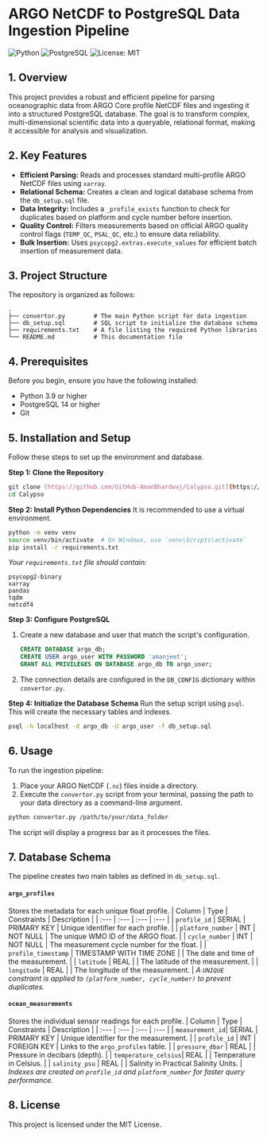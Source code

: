 # ARGO NetCDF to PostgreSQL Data Ingestion Pipeline

![Python](https://img.shields.io/badge/Python-3.9%2B-blue.svg)
![PostgreSQL](https://img.shields.io/badge/PostgreSQL-14%2B-blue.svg)
![License: MIT](https://img.shields.io/badge/License-MIT-yellow.svg)

## 1. Overview

This project provides a robust and efficient pipeline for parsing oceanographic data from ARGO Core profile NetCDF files and ingesting it into a structured PostgreSQL database. The goal is to transform complex, multi-dimensional scientific data into a queryable, relational format, making it accessible for analysis and visualization.

## 2. Key Features

-   **Efficient Parsing:** Reads and processes standard multi-profile ARGO NetCDF files using `xarray`.
-   **Relational Schema:** Creates a clean and logical database schema from the `db_setup.sql` file.
-   **Data Integrity:** Includes a `_profile_exists` function to check for duplicates based on platform and cycle number before insertion.
-   **Quality Control:** Filters measurements based on official ARGO quality control flags (`TEMP_QC`, `PSAL_QC`, etc.) to ensure data reliability.
-   **Bulk Insertion:** Uses `psycopg2.extras.execute_values` for efficient batch insertion of measurement data.

## 3. Project Structure

The repository is organized as follows:

```
.
├── convertor.py        # The main Python script for data ingestion
├── db_setup.sql        # SQL script to initialize the database schema
├── requirements.txt    # A file listing the required Python libraries
└── README.md           # This documentation file
```

## 4. Prerequisites

Before you begin, ensure you have the following installed:
-   Python 3.9 or higher
-   PostgreSQL 14 or higher
-   Git

## 5. Installation and Setup

Follow these steps to set up the environment and database.

**Step 1: Clone the Repository**
```bash
git clone [https://github.com/GitHub-AmanBhardwaj/Calypso.git](https://github.com/GitHub-AmanBhardwaj/Calypso.git)
cd Calypso
```

**Step 2: Install Python Dependencies**
It is recommended to use a virtual environment.
```bash
python -m venv venv
source venv/bin/activate  # On Windows, use `venv\Scripts\activate`
pip install -r requirements.txt
```
*Your `requirements.txt` file should contain:*
```
psycopg2-binary
xarray
pandas
tqdm
netcdf4
```

**Step 3: Configure PostgreSQL**
1.  Create a new database and user that match the script's configuration.
    ```sql
    CREATE DATABASE argo_db;
    CREATE USER argo_user WITH PASSWORD 'amanjeet';
    GRANT ALL PRIVILEGES ON DATABASE argo_db TO argo_user;
    ```
2.  The connection details are configured in the `DB_CONFIG` dictionary within `convertor.py`.

**Step 4: Initialize the Database Schema**
Run the setup script using `psql`. This will create the necessary tables and indexes.
```bash
psql -h localhost -d argo_db -U argo_user -f db_setup.sql
```

## 6. Usage

To run the ingestion pipeline:

1.  Place your ARGO NetCDF (`.nc`) files inside a directory.
2.  Execute the `convertor.py` script from your terminal, passing the path to your data directory as a command-line argument.

```bash
python convertor.py /path/to/your/data_folder
```
The script will display a progress bar as it processes the files.

## 7. Database Schema

The pipeline creates two main tables as defined in `db_setup.sql`.

#### `argo_profiles`
Stores the metadata for each unique float profile.
| Column | Type | Constraints | Description |
| :--- | :--- | :--- | :--- |
| `profile_id` | SERIAL | PRIMARY KEY | Unique identifier for each profile. |
| `platform_number` | INT | NOT NULL | The unique WMO ID of the ARGO float. |
| `cycle_number` | INT | NOT NULL | The measurement cycle number for the float. |
| `profile_timestamp` | TIMESTAMP WITH TIME ZONE | | The date and time of the measurement. |
| `latitude` | REAL | | The latitude of the measurement. |
| `longitude` | REAL | | The longitude of the measurement. |
*A `UNIQUE` constraint is applied to `(platform_number, cycle_number)` to prevent duplicates.*

#### `ocean_measurements`
Stores the individual sensor readings for each profile.
| Column | Type | Constraints | Description |
| :--- | :--- | :--- | :--- |
| `measurement_id`| SERIAL | PRIMARY KEY | Unique identifier for the measurement. |
| `profile_id` | INT | FOREIGN KEY | Links to the `argo_profiles` table. |
| `pressure_dbar` | REAL | | Pressure in decibars (depth). |
| `temperature_celsius`| REAL | | Temperature in Celsius. |
| `salinity_psu` | REAL | | Salinity in Practical Salinity Units. |
*Indexes are created on `profile_id` and `platform_number` for faster query performance.*

## 8. License

This project is licensed under the MIT License.
